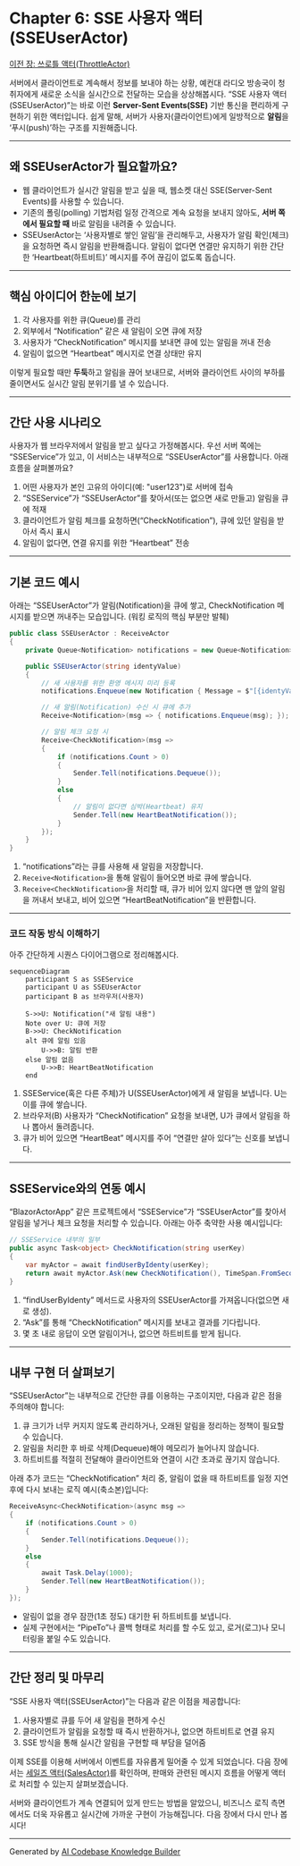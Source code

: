 # Chapter 6: SSE 사용자 액터(SSEUserActor)

[이전 장: 쓰로틀 액터(ThrottleActor)](05_쓰로틀_액터_throttleactor__.md)

서버에서 클라이언트로 계속해서 정보를 보내야 하는 상황, 예컨대 라디오 방송국이 청취자에게 새로운 소식을 실시간으로 전달하는 모습을 상상해봅시다. “SSE 사용자 액터(SSEUserActor)”는 바로 이런 **Server-Sent Events(SSE)** 기반 통신을 편리하게 구현하기 위한 액터입니다. 쉽게 말해, 서버가 사용자(클라이언트)에게 일방적으로 **알림**을 ‘푸시(push)’하는 구조를 지원해줍니다.

---

## 왜 SSEUserActor가 필요할까요?

- 웹 클라이언트가 실시간 알림을 받고 싶을 때, 웹소켓 대신 SSE(Server-Sent Events)를 사용할 수 있습니다.  
- 기존의 폴링(polling) 기법처럼 일정 간격으로 계속 요청을 보내지 않아도, **서버 쪽에서 필요할 때** 바로 알림을 내려줄 수 있습니다.  
- SSEUserActor는 ‘사용자별로 쌓인 알림’을 관리해두고, 사용자가 알림 확인(체크)을 요청하면 즉시 알림을 반환해줍니다. 알림이 없다면 연결만 유지하기 위한 간단한 ‘Heartbeat(하트비트)’ 메시지를 주어 끊김이 없도록 돕습니다.

---

## 핵심 아이디어 한눈에 보기

1. 각 사용자를 위한 큐(Queue)를 관리  
2. 외부에서 “Notification” 같은 새 알림이 오면 큐에 저장  
3. 사용자가 “CheckNotification” 메시지를 보내면 큐에 있는 알림을 꺼내 전송  
4. 알림이 없으면 “Heartbeat” 메시지로 연결 상태만 유지  

이렇게 필요할 때만 **두둑**하고 알림을 끊어 보내므로, 서버와 클라이언트 사이의 부하를 줄이면서도 실시간 알림 분위기를 낼 수 있습니다.

---

## 간단 사용 시나리오

사용자가 웹 브라우저에서 알림을 받고 싶다고 가정해봅시다. 우선 서버 쪽에는 “SSEService”가 있고, 이 서비스는 내부적으로 “SSEUserActor”를 사용합니다. 아래 흐름을 살펴볼까요?

1. 어떤 사용자가 본인 고유의 아이디(예: "user123")로 서버에 접속  
2. “SSEService”가 “SSEUserActor”를 찾아서(또는 없으면 새로 만들고) 알림을 큐에 적재  
3. 클라이언트가 알림 체크를 요청하면(“CheckNotification”), 큐에 있던 알림을 받아서 즉시 표시  
4. 알림이 없다면, 연결 유지를 위한 “Heartbeat” 전송  

---

## 기본 코드 예시

아래는 “SSEUserActor”가 알림(Notification)을 큐에 쌓고, CheckNotification 메시지를 받으면 꺼내주는 모습입니다. (워킹 로직의 핵심 부분만 발췌)

```csharp
public class SSEUserActor : ReceiveActor
{
    private Queue<Notification> notifications = new Queue<Notification>();

    public SSEUserActor(string identyValue)
    {
        // 새 사용자를 위한 환영 메시지 미리 등록
        notifications.Enqueue(new Notification { Message = $"[{identyValue}] 웰컴메시지" });

        // 새 알림(Notification) 수신 시 큐에 추가
        Receive<Notification>(msg => { notifications.Enqueue(msg); });

        // 알림 체크 요청 시
        Receive<CheckNotification>(msg =>
        {
            if (notifications.Count > 0)
            {
                Sender.Tell(notifications.Dequeue());
            }
            else
            {
                // 알림이 없다면 심박(Heartbeat) 유지
                Sender.Tell(new HeartBeatNotification());
            }
        });
    }
}
```

1) “notifications”라는 큐를 사용해 새 알림을 저장합니다.  
2) `Receive<Notification>`을 통해 알림이 들어오면 바로 큐에 쌓습니다.  
3) `Receive<CheckNotification>`을 처리할 때, 큐가 비어 있지 않다면 맨 앞의 알림을 꺼내서 보내고, 비어 있으면 “HeartBeatNotification”을 반환합니다.

---

### 코드 작동 방식 이해하기

아주 간단하게 시퀀스 다이어그램으로 정리해봅시다.

```mermaid
sequenceDiagram
    participant S as SSEService
    participant U as SSEUserActor
    participant B as 브라우저(사용자)

    S->>U: Notification("새 알림 내용")
    Note over U: 큐에 저장
    B->>U: CheckNotification
    alt 큐에 알림 있음
        U->>B: 알림 반환
    else 알림 없음
        U->>B: HeartBeatNotification
    end
```

1. SSEService(혹은 다른 주체)가 U(SSEUserActor)에게 새 알림을 보냅니다. U는 이를 큐에 쌓습니다.  
2. 브라우저(B) 사용자가 “CheckNotification” 요청을 보내면, U가 큐에서 알림을 하나 뽑아서 돌려줍니다.  
3. 큐가 비어 있으면 “HeartBeat” 메시지를 주어 “연결만 살아 있다”는 신호를 보냅니다.

---

## SSEService와의 연동 예시

“BlazorActorApp” 같은 프로젝트에서 “SSEService”가 “SSEUserActor”를 찾아서 알림을 넣거나 체크 요청을 처리할 수 있습니다. 아래는 아주 축약한 사용 예시입니다:

```csharp
// SSEService 내부의 일부
public async Task<object> CheckNotification(string userKey)
{
    var myActor = await findUserByIdenty(userKey);
    return await myActor.Ask(new CheckNotification(), TimeSpan.FromSeconds(3));
}
```

1) “findUserByIdenty” 메서드로 사용자의 SSEUserActor를 가져옵니다(없으면 새로 생성).  
2) “Ask”를 통해 “CheckNotification” 메시지를 보내고 결과를 기다립니다.  
3) 몇 초 내로 응답이 오면 알림이거나, 없으면 하트비트를 받게 됩니다.

---

## 내부 구현 더 살펴보기

“SSEUserActor”는 내부적으로 간단한 큐를 이용하는 구조이지만, 다음과 같은 점을 주의해야 합니다:

1. 큐 크기가 너무 커지지 않도록 관리하거나, 오래된 알림을 정리하는 정책이 필요할 수 있습니다.  
2. 알림을 처리한 후 바로 삭제(Dequeue)해야 메모리가 늘어나지 않습니다.  
3. 하트비트를 적절히 전달해야 클라이언트와 연결이 시간 초과로 끊기지 않습니다.

아래 추가 코드는 “CheckNotification” 처리 중, 알림이 없을 때 하트비트를 일정 지연 후에 다시 보내는 로직 예시(축소본)입니다:

```csharp
ReceiveAsync<CheckNotification>(async msg =>
{
    if (notifications.Count > 0)
    {
        Sender.Tell(notifications.Dequeue());
    }
    else
    {
        await Task.Delay(1000);
        Sender.Tell(new HeartBeatNotification());
    }
});
```

- 알림이 없을 경우 잠깐(1초 정도) 대기한 뒤 하트비트를 보냅니다.  
- 실제 구현에서는 “PipeTo”나 콜백 형태로 처리를 할 수도 있고, 로거(로그)나 모니터링을 붙일 수도 있습니다.

---

## 간단 정리 및 마무리

“SSE 사용자 액터(SSEUserActor)”는 다음과 같은 이점을 제공합니다:  
1. 사용자별로 큐를 두어 새 알림을 편하게 수신  
2. 클라이언트가 알림을 요청할 때 즉시 반환하거나, 없으면 하트비트로 연결 유지  
3. SSE 방식을 통해 실시간 알림을 구현할 때 부담을 덜어줌  

이제 SSE를 이용해 서버에서 이벤트를 자유롭게 밀어줄 수 있게 되었습니다. 다음 장에서는 [세일즈 액터(SalesActor)](07_세일즈_액터_salesactor__.md)를 확인하며, 판매와 관련된 메시지 흐름을 어떻게 액터로 처리할 수 있는지 살펴보겠습니다.  

서버와 클라이언트가 계속 연결되어 있게 만드는 방법을 알았으니, 비즈니스 로직 측면에서도 더욱 자유롭고 실시간에 가까운 구현이 가능해집니다. 다음 장에서 다시 만나 봅시다!

---

Generated by [AI Codebase Knowledge Builder](https://github.com/The-Pocket/Tutorial-Codebase-Knowledge)